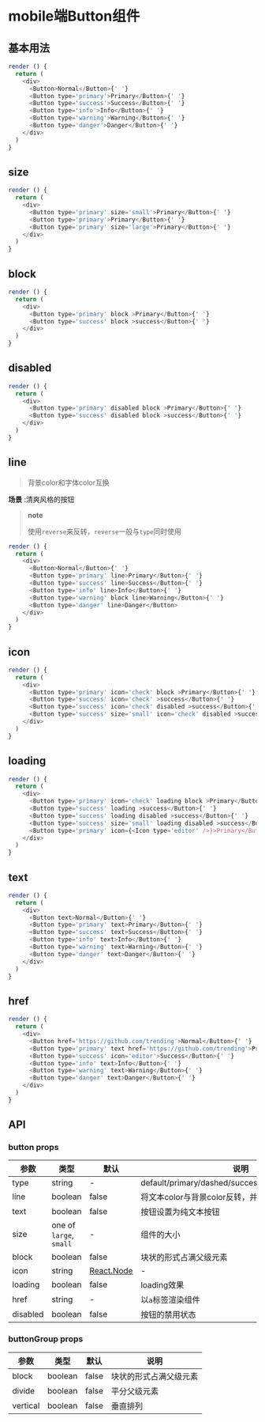 # mobile端Button组件

## 基本用法

```js
render () {
  return (
    <div>
      <Button>Normal</Button>{' '}
      <Button type='primary'>Primary</Button>{' '}
      <Button type='success'>Success</Button>{' '}
      <Button type='info'>Info</Button>{' '}
      <Button type='warning'>Warning</Button>{' '}
      <Button type='danger'>Danger</Button>{' '}
    </div>
  )
}
```

## size

```js
render () {
  return (
    <div>
      <Button type='primary' size='small'>Primary</Button>{' '}
      <Button type='primary'>Primary</Button>{' '}
      <Button type='primary' size='large'>Primary</Button>{' '}
    </div>
  )
}
```

## block

```js
render () {
  return (
    <div>
      <Button type='primary' block >Primary</Button>{' '}
      <Button type='success' block >success</Button>{' '}
    </div>
  )
}
```

## disabled

```js
render () {
  return (
    <div>
      <Button type='primary' disabled block >Primary</Button>{' '}
      <Button type='success' disabled block >success</Button>{' '}
    </div>
  )
}
```



## line

> 背景color和字体color互换

**场景** :清爽风格的按钮

> **note**
>
> 使用`reverse`来反转，`reverse`一般与`type`同时使用

```js
render () {
  return (
    <div>
      <Button>Normal</Button>{' '}
      <Button type='primary' line>Primary</Button>{' '}
      <Button type='success' line>Success</Button>{' '}
      <Button type='info' line>Info</Button>{' '}
      <Button type='warning' block line>Warning</Button>{' '}
      <Button type='danger' line>Danger</Button>
    </div>
  )
}
```

## icon

```js
render () {
  return (
    <div>
      <Button type='primary' icon='check' block >Primary</Button>{' '}
      <Button type='success' icon='check' >success</Button>{' '}
      <Button type='success' icon='check' disabled >success</Button>{' '}
      <Button type='success' size='small' icon='check' disabled >success</Button>{' '}
    </div>
  )
}
```

## loading

```js
render () {
  return (
    <div>
      <Button type='primary' icon='check' loading block >Primary</Button>{' '}
      <Button type='success' loading >success</Button>{' '}
      <Button type='success' loading disabled >success</Button>{' '}
      <Button type='success' size='small' loading disabled >success</Button>{' '}
      <Button type='primary' icon={<Icon type='editor' />}>Primary</Button>{' '}
    </div>
  )
}
```

## text

```js
render () {
  return (
    <div>
      <Button text>Normal</Button>{' '}
      <Button type='primary' text>Primary</Button>{' '}
      <Button type='success' text>Success</Button>{' '}
      <Button type='info' text>Info</Button>{' '}
      <Button type='warning' text>Warning</Button>{' '}
      <Button type='danger' text>Danger</Button>{' '}
    </div>
  )
}
```

## href

```js
render () {
  return (
    <div>
      <Button href='https://github.com/trending'>Normal</Button>{' '}
      <Button type='primary' text href='https://github.com/trending'>Primary</Button>{' '}
      <Button type='success' icon='editor'>Success</Button>{' '}
      <Button type='info' text>Info</Button>{' '}
      <Button type='warning' text>Warning</Button>{' '}
      <Button type='danger' text>Danger</Button>{' '}
    </div>
  )
}
```

## API

### button props

|   参数    |   类型   |   默认  |   说明     |
|-----------|----------|------------|-------------------|
| type  |  string  |  -      | default/primary/dashed/success/info/warning/danger |
| line  |  boolean  |  false      | 将文本color与背景color反转，并设置背景color为透明 |
| text  | boolean | false | 按钮设置为纯文本按钮 |
| size | one of `large`, `small`  |  -    | 组件的大小 |
| block | boolean  |  false  | 块状的形式占满父级元素 |
| icon | string | [React.Node](https://flow.org/en/docs/react/types/#toc-react-node) | - | 图标类 |
| loading  | boolean | false  | loading效果 |
| href  | string | -  | 以`a`标签渲染组件   |
| disabled     | boolean     |  false    | 按钮的禁用状态 |


### buttonGroup props

|   参数    |   类型   |   默认  |   说明     |
|-----------|----------|------------|-------------------|
| block     | boolean     |  false    | 块状的形式占满父级元素 |
| divide     | boolean     |  false    | 平分父级元素 |
| vertical     | boolean     |  false    | 垂直排列 |



